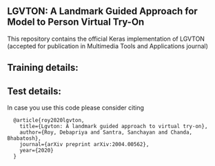 LGVTON: A Landmark Guided Approach for Model to Person Virtual Try-On
------------------------------------------------------------------------

This repository contains the official Keras implementation of LGVTON (accepted for publication in Multimedia Tools and Applications journal)

Training details:
--------------------


Test details:
---------------------




In case you use this code please consider citing

      @article{roy2020lgvton,
        title={Lgvton: A landmark guided approach to virtual try-on},
        author={Roy, Debapriya and Santra, Sanchayan and Chanda, Bhabatosh},
        journal={arXiv preprint arXiv:2004.00562},
        year={2020}
      }
